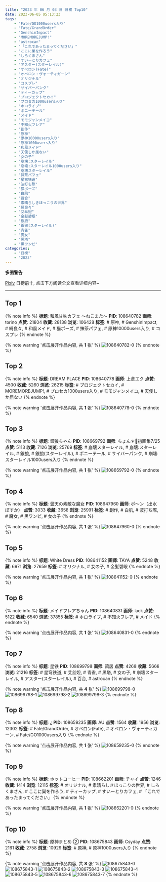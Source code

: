 ```yaml
---
title: "2023 年 06 月 03 日 日榜 Top10"
date: 2023-06-05 05:13:23
tags:
    - "Fate/GO1000users入り"
    - "Fate/GrandOrder"
    - "GenshinImpact"
    - "MOREMOREJUMP!"
    - "astrocan"
    - "「これであったまってください」"
    - "ここに巣を作ろう"
    - "しろくまさん"
    - "すいーとりカフェ"
    - "アスター(スターレイル)"
    - "オベロン(Fate)"
    - "オベロン・ヴォーティガーン"
    - "オリジナル"
    - "コスプレ"
    - "サイバーパンク"
    - "ティーカップ"
    - "プロジェクトセカイ"
    - "プロセカ1000users入り"
    - "ホロライブ"
    - "ポニーテール"
    - "メイド"
    - "モモジャンメイコ"
    - "不知火フレア"
    - "創作"
    - "原神"
    - "原神10000users入り"
    - "原神1000users入り"
    - "和風メイド"
    - "天使しか居ない"
    - "女の子"
    - "崩壊:スターレイル"
    - "崩壊:スターレイル1000users入り"
    - "崩壊スターレイル"
    - "抹茶パフェ"
    - "星穹铁道"
    - "波打ち際"
    - "猫ポーズ"
    - "白肌"
    - "百合"
    - "素晴らしきほっこりの世界"
    - "綺良々"
    - "艾丝妲"
    - "金髪碧眼"
    - "銀狼"
    - "銀狼(スターレイル)"
    - "青雀"
    - "魔女"
    - "黑塔"
    - "黒ワンピ"
categories:
    - "日榜"
    - "2023"
---
```


<i class="fa fa-triangle-exclamation"></i>**多图警告**<i class="fa fa-triangle-exclamation"></i>

[Pixiv](https://www.pixiv.net/) 日榜前十, 点击下方阅读全文查看详细内容~

<!-- more -->

---

## Top 1

{% note info %}
**标题**: 和風甘味カフェ ～ねこまた～
**PID**: 108640782 **画师**: torino
**点赞**: 21804 **收藏**: 28138 **浏览**: 106428
**标签**: # 原神, # GenshinImpact, # 綺良々, # 和風メイド, # 猫ポーズ, # 抹茶パフェ, # 原神10000users入り, # コスプレ
{% endnote %}

{% note warning '点击展开作品内容, 共 **1** 张' %}
![108640782-0](https://i.pixiv.re/img-original/img/2023/06/02/00/00/37/108640782_p0.jpg)
{% endnote %}

## Top 2

{% note info %}
**标题**: DREAM PLACE
**PID**: 108640778 **画师**: 上倉エク
**点赞**: 4500 **收藏**: 5260 **浏览**: 26215
**标签**: # プロジェクトセカイ, # MOREMOREJUMP!, # プロセカ1000users入り, # モモジャンメイコ, # 天使しか居ない
{% endnote %}

{% note warning '点击展开作品内容, 共 **1** 张' %}
![108640778-0](https://i.pixiv.re/img-original/img/2023/06/02/00/00/35/108640778_p0.jpg)
{% endnote %}

## Top 3

{% note info %}
**标题**: 銀狼ちゃん
**PID**: 108669792 **画师**: ちょん＊📙初画集7/25
**点赞**: 5113 **收藏**: 7126 **浏览**: 25769
**标签**: # 崩壊スターレイル, # 崩壊:スターレイル, # 銀狼, # 銀狼(スターレイル), # ポニーテール, # サイバーパンク, # 崩壊:スターレイル1000users入り
{% endnote %}

{% note warning '点击展开作品内容, 共 **1** 张' %}
![108669792-0](https://i.pixiv.re/img-original/img/2023/06/03/00/13/37/108669792_p0.png)
{% endnote %}

## Top 4

{% note info %}
**标题**: 曇天の素敵な魔女
**PID**: 108647960 **画师**: ポ～ン（出水ぽすか）
**点赞**: 3033 **收藏**: 3658 **浏览**: 25991
**标签**: # 創作, # 白肌, # 波打ち際, # 魔女, # 黒ワンピ, # 女の子
{% endnote %}

{% note warning '点击展开作品内容, 共 **1** 张' %}
![108647960-0](https://i.pixiv.re/img-original/img/2023/06/02/11/38/03/108647960_p0.jpg)
{% endnote %}

## Top 5

{% note info %}
**标题**: White Dress
**PID**: 108641152 **画师**: TAYA
**点赞**: 5248 **收藏**: 6971 **浏览**: 27659
**标签**: # オリジナル, # 女の子, # 金髪碧眼
{% endnote %}

{% note warning '点击展开作品内容, 共 **1** 张' %}
![108641152-0](https://i.pixiv.re/img-original/img/2023/06/02/00/05/44/108641152_p0.jpg)
{% endnote %}

## Top 6

{% note info %}
**标题**: メイドフレアちゃん
**PID**: 108640831 **画师**: lack
**点赞**: 5122 **收藏**: 6540 **浏览**: 37855
**标签**: # ホロライブ, # 不知火フレア, # メイド
{% endnote %}

{% note warning '点击展开作品内容, 共 **1** 张' %}
![108640831-0](https://i.pixiv.re/img-original/img/2023/06/02/00/00/55/108640831_p0.png)
{% endnote %}

## Top 7

{% note info %}
**标题**: 星铁
**PID**: 108699798 **画师**: 鸦居
**点赞**: 4268 **收藏**: 5668 **浏览**: 21216
**标签**: # 星穹铁道, # 艾丝妲, # 青雀, # 黑塔, # 女の子, # 崩壊スターレイル, # アスター(スターレイル), # 百合, # astrocan
{% endnote %}

{% note warning '点击展开作品内容, 共 **4** 张' %}
![108699798-0](https://i.pixiv.re/img-original/img/2023/06/03/23/46/51/108699798_p0.jpg)
![108699798-1](https://i.pixiv.re/img-original/img/2023/06/03/23/46/51/108699798_p1.jpg)
![108699798-2](https://i.pixiv.re/img-original/img/2023/06/03/23/46/51/108699798_p2.jpg)
![108699798-3](https://i.pixiv.re/img-original/img/2023/06/03/23/46/51/108699798_p3.jpg)
{% endnote %}

## Top 8

{% note info %}
**标题**: ¿
**PID**: 108659235 **画师**: AU
**点赞**: 1564 **收藏**: 1956 **浏览**: 12302
**标签**: # Fate/GrandOrder, # オベロン(Fate), # オベロン・ヴォーティガーン, # Fate/GO1000users入り
{% endnote %}

{% note warning '点击展开作品内容, 共 **1** 张' %}
![108659235-0](https://i.pixiv.re/img-original/img/2023/06/02/18/51/12/108659235_p0.png)
{% endnote %}

## Top 9

{% note info %}
**标题**: ホットコーヒー
**PID**: 108662201 **画师**: チャイ
**点赞**: 1246 **收藏**: 1414 **浏览**: 12115
**标签**: # オリジナル, # 素晴らしきほっこりの世界, # しろくまさん, # ここに巣を作ろう, # ティーカップ, # すいーとりカフェ, # 「これであったまってください」
{% endnote %}

{% note warning '点击展开作品内容, 共 **1** 张' %}
![108662201-0](https://i.pixiv.re/img-original/img/2023/06/02/20/30/07/108662201_p0.png)
{% endnote %}

## Top 10

{% note info %}
**标题**: 原神まとめ ②
**PID**: 108675843 **画师**: Csyday
**点赞**: 2161 **收藏**: 2758 **浏览**: 10929
**标签**: # 原神, # 原神1000users入り
{% endnote %}

{% note warning '点击展开作品内容, 共 **8** 张' %}
![108675843-0](https://i.pixiv.re/img-original/img/2023/06/03/06/42/07/108675843_p0.jpg)
![108675843-1](https://i.pixiv.re/img-original/img/2023/06/03/06/42/07/108675843_p1.jpg)
![108675843-2](https://i.pixiv.re/img-original/img/2023/06/03/06/42/07/108675843_p2.jpg)
![108675843-3](https://i.pixiv.re/img-original/img/2023/06/03/06/42/07/108675843_p3.jpg)
![108675843-4](https://i.pixiv.re/img-original/img/2023/06/03/06/42/07/108675843_p4.jpg)
![108675843-5](https://i.pixiv.re/img-original/img/2023/06/03/06/42/07/108675843_p5.jpg)
![108675843-6](https://i.pixiv.re/img-original/img/2023/06/03/06/42/07/108675843_p6.jpg)
![108675843-7](https://i.pixiv.re/img-original/img/2023/06/03/06/42/07/108675843_p7.jpg)
{% endnote %}
